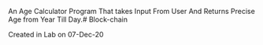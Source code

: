 An Age Calculator Program That takes Input From User And Returns Precise Age from Year Till Day.# Block-chain

Created in Lab on 07-Dec-20
